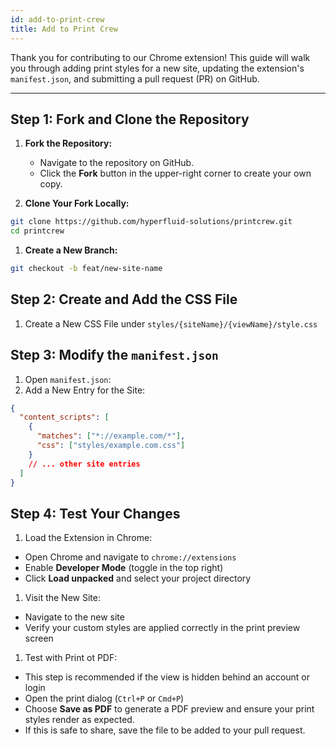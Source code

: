 ```yaml
---
id: add-to-print-crew
title: Add to Print Crew
---
```


Thank you for contributing to our Chrome extension! This guide will walk you through adding print styles for a new site, updating the extension's `manifest.json`, and submitting a pull request (PR) on GitHub.

---

## Step 1: Fork and Clone the Repository

1. **Fork the Repository:**
   - Navigate to the repository on GitHub.
   - Click the **Fork** button in the upper-right corner to create your own copy.

1. **Clone Your Fork Locally:**

```bash
git clone https://github.com/hyperfluid-solutions/printcrew.git
cd printcrew
```

1. **Create a New Branch:**

```bash
git checkout -b feat/new-site-name
```

## Step 2: Create and Add the CSS File

1. Create a New CSS File under `styles/{siteName}/{viewName}/style.css`

## Step 3: Modify the `manifest.json`

1. Open `manifest.json`:
1. Add a New Entry for the Site:

```json
{
  "content_scripts": [
    {
      "matches": ["*://example.com/*"],
      "css": ["styles/example.com.css"]
    }
    // ... other site entries
  ]
}
```

## Step 4: Test Your Changes

1. Load the Extension in Chrome:

  - Open Chrome and navigate to `chrome://extensions`
  - Enable **Developer Mode** (toggle in the top right)
  - Click **Load unpacked** and select your project directory

1. Visit the New Site:

  - Navigate to the new site
  - Verify your custom styles are applied correctly in the print preview screen

1. Test with Print ot PDF:

  - This step is recommended if the view is hidden behind an account or login
  - Open the print dialog (`Ctrl+P` or `Cmd+P`)
  - Choose **Save as PDF** to generate a PDF preview and ensure your print styles render as expected.
  - If this is safe to share, save the file to be added to your pull request.
